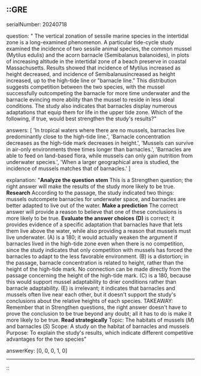 ::GRE
---

serialNumber: 20240718

question: " The vertical zonation of sessile marine species in the intertidal zone is a long-examined phenomenon. A particular tide-cycle study examined the incidence of two sessile animal species, the common mussel (Mytilus edulis) and the acorn barnacle (Semibalanus balanoides), in plots of increasing altitude in the intertidal zone of a beach preserve in coastal Massachusetts. Results showed that incidence of Mytilus increased as height decreased, and incidence of Semibalanusincreased as height increased, up to the high-tide line or \"barnacle line.\" This distribution suggests competition between the two species, with the mussel successfully outcompeting the barnacle for more time underwater and the barnacle evincing more ability than the mussel to reside in less ideal conditions. The study also indicates that barnacles display numerous adaptations that equip them for life in the upper tide zone. Which of the following, if true, would best strengthen the study's results?"

answers: [
  'In tropical waters where there are no mussels, barnacles live predominantly close to the high-tide line.',
  'Barnacle concentration decreases as the high-tide mark decreases in height.',
  'Mussels can survive in air-only environments three times longer than barnacles.',
  'Barnacles are able to feed on land-based flora, while mussels can only gain nutrition from underwater species.',
  'When a larger geographical area is studied, the incidence of mussels matches that of barnacles.'
]

explanation: "<strong>Analyze the question stem</strong> This is a Strengthen question; the right answer will make the results of the study more likely to be true. <strong>Research</strong> According to the passage, the study indicated two things: mussels outcompete barnacles for underwater space, and barnacles are better adapted to live out of the water. <strong>Make a prediction</strong> The correct answer will provide a reason to believe that one of these conclusions is more likely to be true. <strong>Evaluate the answer choices</strong> <strong>(D)</strong> is correct; it provides evidence of a specific adaptation that barnacles have that lets them live above the water, while also providing a reason that mussels must live underwater. (A) is a 180; it would actually weaken the argument if barnacles lived in the high-tide zone even when there is no competition, since the study indicates that only competition with mussels has forced the barnacles to adapt to the less favorable environment. (B) is a distortion; in the passage, barnacle concentration is related to height, rather than the height of the high-tide mark. No connection can be made directly from the passage concerning the height of the high-tide mark. (C) is a 180, because this would support mussel adaptability to drier conditions rather than barnacle adaptability. (E) is irrelevant; it indicates that barnacles and mussels often live near each other, but it doesn't support the study's conclusions about the relative heights of each species. TAKEAWAY: Remember that in Strengthen questions, the right answer doesn't have to prove the conclusion to be true beyond any doubt; all it has to do is make it more likely to be true. <strong>Read strategically</strong> Topic: The habitats of mussels (<i>M</i>) and barnacles (<i>S</i>) Scope: A study on the habitat of barnacles and mussels Purpose: To explain the study's results, which indicate different competitive advantages for the two species"

answerKey: [0, 0, 0, 1, 0]

---
::